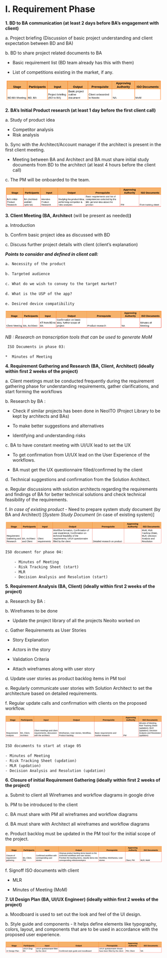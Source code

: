 # I. Requirement Phase


**1. BD to BA communication (at least 2 days before BA’s engagement with client)**

a. Project briefing (Discussion of basic project understanding and client expectation between BD and BA)

b. BD to share project related documents to BA

   *  Basic requirement list (BD team already has this with them)

   *  List of competitions existing in the market, if any. 


![Requirement1](../images/req1.png)


**2. BA’s Initial Product research (at least 1 day before the first client call)**

a. Study of product idea

   * Competitor analysis
   * Risk analysis

b. Sync with the Architect/Account manager if the architect is present in the first client meeting.

   * Meeting between BA and Architect and BA must share initial study documents from BD to the architect (at least 4 hours before the client call)

c. The PM will be onboarded to the team.


![Requirement2](../images/req2.png)



**3. Client Meeting (BA, Architect** (will be present as needed)**)**

a. Introduction

b. Confirm basic project idea as discussed with BD

c. Discuss further project details with client (client’s explanation)





***Points to consider and defined in client call:***

    a. Necessity of the product

    b. Targeted audience

    c. What do we wish to convey to the target market?

    d. What is the USP of the app?

    e. Desired device compatibility 




![Requirement3](../images/req3.png)

*NB : Research on transcription tools that can be used to generate MoM*

     ISO Documents in phase 03:

    *  Minutes of Meeting

**4. Requirement Gathering and Research (BA, Client, Architect) (ideally within first 2 weeks of the project)**

a. Client meetings must be conducted frequently during the requirement gathering phase for understanding requirements, gather clarifications, and start forming the workflows

b. Research by BA : 

   *  Check if similar projects has been done in NeoITO (Project Library to be kept by architects and BAs)

   *  To make better suggestions and alternatives

   *  Identifying and understanding risks

c. BA to have constant meeting with UI/UX lead to set the UX 

   *  To get confirmation from UI/UX lead on the User Experience of the workflows.

   *  BA must get the UX questionnaire filled/confirmed by the client

d. Technical suggestions and confirmation from the Solution Architect.

e. Regular discussions with solution architects regarding the requirements and findings of BA for better technical solutions and check technical feasibility of the requirements.

f. *In case of existing product* - Need to prepare system study document (by BA and Architect) [*System Study Document* (in case of existing system)]


![Requirement4](../images/req4.png)

    ISO document for phase 04:

        - Minutes of Meeting
        - Risk Tracking Sheet (start)
        - MLR
        - Decision Analysis and Resolution (start)



**5. Requirement Analysis (BA, Client) (ideally within first 2 weeks of the project)**

a. Research by BA :

b. Wireframes to be done

   * Update the project library of all the projects Neoito worked on

c. Gather Requirements as User Stories

   * Story Explanation

   * Actors in the story

   * Validation Criteria

   * Attach wireframes along with user story


d. Update user stories as product backlog items in PM tool

e. Regularly communicate user stories with Solution Architect to set the architecture based on detailed requirements.

f. Regular update calls and confirmation with clients on the proposed workflow.

![Requirement5](../images/req5.png)

    ISO documents to start at stage 05

    - Minutes of Meeting
    - Risk Tracking Sheet (updation)
    - MLR (updation)
    - Decision Analysis and Resolution (updation)



**6. Closure of initial Requirement Gathering (ideally within first 2 weeks of the project)**

a. Submit to client all Wireframes and workflow diagrams in google drive

b. PM to be introduced to the client

c. BA must share with PM all wireframes and workflow diagrams

d. BA must share with Architect all wireframes and workflow diagrams

e. Product backlog must be updated in the PM tool for the initial scope of the project.

![Requirement6](../images/req6.png)

f. Signoff ISO documents with client

   * MLR

   * Minutes of Meeting (MoM)


**7. UI Design Plan (BA, UI/UX Engineer) (ideally within first 2 weeks of the project)**


a. Moodboard is used to set out the look and feel of the UI design. 

b. Style guide and components - It helps define elements like typography, colors, layout, and components that are to be used in accordance with the proposed user experience.



![Requirement7](../images/req7.png)